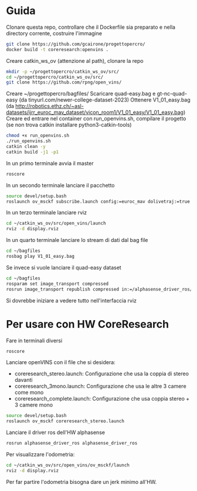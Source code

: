 # Guida
Clonare questa repo, controllare che il Dockerfile sia preparato e nella directory corrente, costruire l'immagine
```bash
git clone https://github.com/gcairone/progettopercro/
docker build -t coreresearch:openvins .
```
Creare catkin_ws_ov (attenzione al path), clonare la repo
```bash
mkdir -p ~/progettopercro/catkin_ws_ov/src/
cd ~/progettopercro/catkin_ws_ov/src/
git clone https://github.com/rpng/open_vins/
```
Creare ~/progettopercro/bagfiles/ 
Scaricare quad-easy.bag e gt-nc-quad-easy (da tinyurl.com/newer-college-dataset-2023)
Ottenere V1_01_easy.bag (da http://robotics.ethz.ch/~asl-datasets/ijrr_euroc_mav_dataset/vicon_room1/V1_01_easy/V1_01_easy.bag)
Creare ed entrare nel container con run_openvins.sh, compilare il progetto (se non trova catkin installare python3-catkin-tools)
```bash
chmod +x run_openvins.sh
./run_openvins.sh
catkin clean -y
catkin build -j1 -p1
```
In un primo terminale avvia il master
```bash
roscore
```

In un secondo terminale lanciare il pacchetto
```bash
source devel/setup.bash 
roslaunch ov_msckf subscribe.launch config:=euroc_mav dolivetraj:=true

```

In un terzo terminale lanciare rviz
```bash
cd ~/catkin_ws_ov/src/open_vins/launch
rviz -d display.rviz
```

In un quarto terminale lanciare lo stream di dati dal bag file
```bash
cd ~/bagfiles
rosbag play V1_01_easy.bag
```
Se invece si vuole lanciare il quad-easy dataset
```bash
cd ~/bagfiles
rosparam set image_transport compressed
rosrun image_transport republish compressed in:=/alphasense_driver_ros/cam0 raw out:=/cam0/image_raw & rosrun image_transport republish compressed in:=/alphasense_driver_ros/cam1 raw out:=/cam1/image_raw & rosbag play quad-easy.bag /alphasense_driver_ros/imu:=/imu0
```

Si dovrebbe iniziare a vedere tutto nell'interfaccia rviz


# Per usare con HW CoreResearch


Fare in terminali diversi
```bash
roscore
```
Lanciare openVINS con il file che si desidera:
- coreresearch_stereo.launch: Configurazione che usa la coppia di stereo davanti
- coreresearch_3mono.launch: Configurazione che usa le altre 3 camere come mono
- coreresearch_complete.launch: Configurazione che usa coppia stereo + 3 camere mono
```bash
source devel/setup.bash 
roslaunch ov_msckf coreresearch_stereo.launch

```
Lanciare il driver ros dell'HW alphasense
```bash
rosrun alphasense_driver_ros alphasense_driver_ros 
```
Per visualizzare l'odometria:
```bash
cd ~/catkin_ws_ov/src/open_vins/ov_msckf/launch
rviz -d display.rviz
```
Per far partire l'odometria bisogna dare un jerk minimo all'HW. 